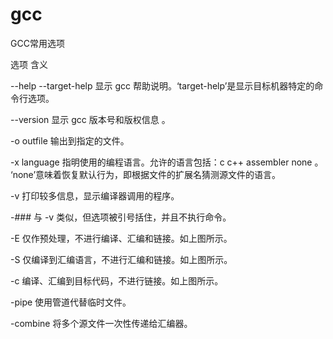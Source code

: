 # gcc
GCC常用选项

选项
含义

--help
--target-help
显示 gcc 帮助说明。‘target-help’是显示目标机器特定的命令行选项。

--version
显示 gcc 版本号和版权信息 。

-o outfile
输出到指定的文件。

-x language
指明使用的编程语言。允许的语言包括：c c++ assembler none 。 ‘none’意味着恢复默认行为，即根据文件的扩展名猜测源文件的语言。

-v
打印较多信息，显示编译器调用的程序。

-###
与 -v 类似，但选项被引号括住，并且不执行命令。

-E
仅作预处理，不进行编译、汇编和链接。如上图所示。

-S
仅编译到汇编语言，不进行汇编和链接。如上图所示。

-c
编译、汇编到目标代码，不进行链接。如上图所示。

-pipe
使用管道代替临时文件。

-combine
将多个源文件一次性传递给汇编器。
